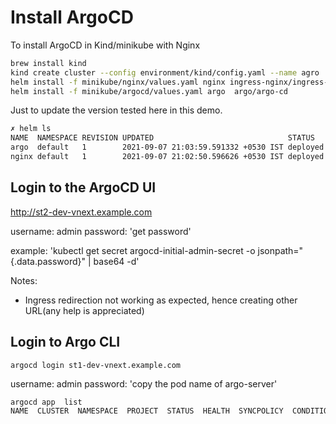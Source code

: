 # Install ArgoCD

To install ArgoCD in Kind/minikube with Nginx

```bash
brew install kind
kind create cluster --config environment/kind/config.yaml --name agro
helm install -f minikube/nginx/values.yaml nginx ingress-nginx/ingress-nginx --version 3.36.0
helm install -f minikube/argocd/values.yaml argo  argo/argo-cd
```

Just to update the version tested here in this demo.

```bash
✗ helm ls
NAME  NAMESPACE REVISION UPDATED                              STATUS   CHART                APP VERSION
argo  default   1        2021-09-07 21:03:59.591332 +0530 IST deployed argo-cd-3.17.5       2.1.1
nginx default   1        2021-09-07 21:02:50.596626 +0530 IST deployed ingress-nginx-3.36.0 0.49.0
```

## Login to the ArgoCD UI

<http://st2-dev-vnext.example.com>

username: admin
password: 'get password'

example:
'kubectl  get secret argocd-initial-admin-secret -o jsonpath="{.data.password}" | base64 -d'

Notes:

* Ingress redirection not working as expected, hence creating other URL(any help is appreciated)

## Login to Argo CLI

`argocd login st1-dev-vnext.example.com`

username: admin
password: 'copy the pod name of argo-server'

```bash
argocd app  list
NAME  CLUSTER  NAMESPACE  PROJECT  STATUS  HEALTH  SYNCPOLICY  CONDITIONS  REPO  PATH  TARGET
```
